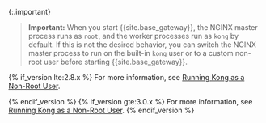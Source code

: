 <!-- Shared between all Linux installation topics: Amazon Linux, CentOS, Ubuntu, and RHEL
located in the app/gateway/{version}/install folder.

Included in the setup.md include located in this folder - in two sections - Using a yaml declarative config file
and Seed Super Admin.
-->

{:.important}
> **Important:** When you start {{site.base_gateway}}, the NGINX master process runs as `root`, and the worker processes
run as `kong` by default. If this is not the desired behavior, you can switch the NGINX master process
to run on the built-in `kong` user or to a custom non-root user before starting {{site.base_gateway}}.

{% if_version lte:2.8.x %}
For more information, see
[Running Kong as a Non-Root User](/gateway/{{include.kong_version}}/plan-and-deploy/kong-user).

{% endif_version %}
{% if_version gte:3.0.x %}
For more information, see
[Running Kong as a Non-Root User](/gateway/{{include.kong_version}}/production/running-kong/kong-user).
{% endif_version %}
